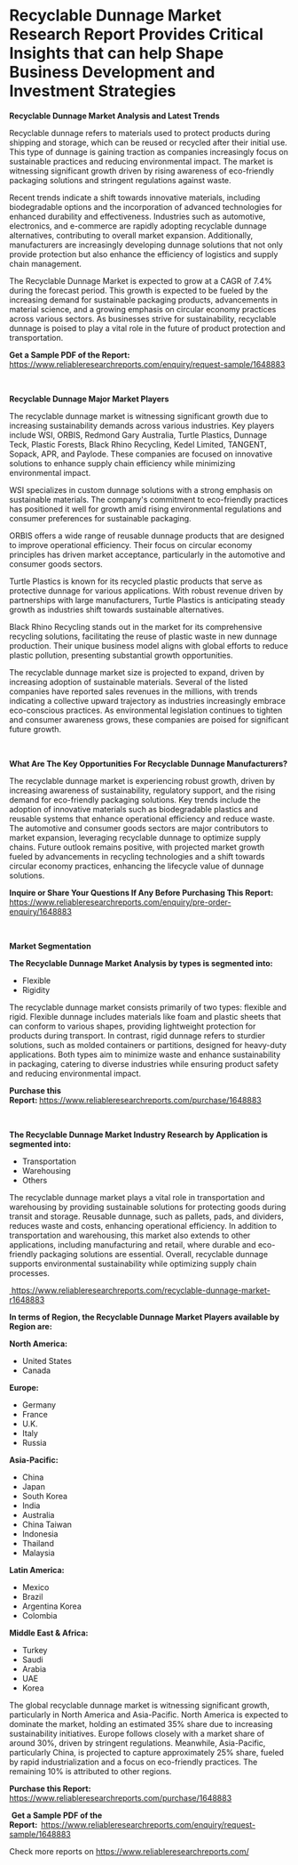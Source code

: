 <p><h1>Recyclable Dunnage Market Research Report Provides Critical Insights that can help Shape Business Development and Investment Strategies</h1></p><p><strong>Recyclable Dunnage Market Analysis and Latest Trends</strong></p>
<p><p>Recyclable dunnage refers to materials used to protect products during shipping and storage, which can be reused or recycled after their initial use. This type of dunnage is gaining traction as companies increasingly focus on sustainable practices and reducing environmental impact. The market is witnessing significant growth driven by rising awareness of eco-friendly packaging solutions and stringent regulations against waste.</p><p>Recent trends indicate a shift towards innovative materials, including biodegradable options and the incorporation of advanced technologies for enhanced durability and effectiveness. Industries such as automotive, electronics, and e-commerce are rapidly adopting recyclable dunnage alternatives, contributing to overall market expansion. Additionally, manufacturers are increasingly developing dunnage solutions that not only provide protection but also enhance the efficiency of logistics and supply chain management.</p><p>The Recyclable Dunnage Market is expected to grow at a CAGR of 7.4% during the forecast period. This growth is expected to be fueled by the increasing demand for sustainable packaging products, advancements in material science, and a growing emphasis on circular economy practices across various sectors. As businesses strive for sustainability, recyclable dunnage is poised to play a vital role in the future of product protection and transportation.</p></p>
<p><strong>Get a Sample PDF of the Report:&nbsp;</strong> <a href="https://www.reliableresearchreports.com/enquiry/request-sample/1648883?utm_campaign=3359&utm_medium=2&utm_source=Github&utm_content=ia&utm_term=26032025&utm_id=recyclable-dunnage">https://www.reliableresearchreports.com/enquiry/request-sample/1648883</a></p>
<p>&nbsp;</p>
<p><strong>Recyclable Dunnage Major Market Players</strong></p>
<p><p>The recyclable dunnage market is witnessing significant growth due to increasing sustainability demands across various industries. Key players include WSI, ORBIS, Redmond Gary Australia, Turtle Plastics, Dunnage Teck, Plastic Forests, Black Rhino Recycling, Kedel Limited, TANGENT, Sopack, APR, and Paylode. These companies are focused on innovative solutions to enhance supply chain efficiency while minimizing environmental impact.</p><p>WSI specializes in custom dunnage solutions with a strong emphasis on sustainable materials. The company's commitment to eco-friendly practices has positioned it well for growth amid rising environmental regulations and consumer preferences for sustainable packaging.</p><p>ORBIS offers a wide range of reusable dunnage products that are designed to improve operational efficiency. Their focus on circular economy principles has driven market acceptance, particularly in the automotive and consumer goods sectors.</p><p>Turtle Plastics is known for its recycled plastic products that serve as protective dunnage for various applications. With robust revenue driven by partnerships with large manufacturers, Turtle Plastics is anticipating steady growth as industries shift towards sustainable alternatives.</p><p>Black Rhino Recycling stands out in the market for its comprehensive recycling solutions, facilitating the reuse of plastic waste in new dunnage production. Their unique business model aligns with global efforts to reduce plastic pollution, presenting substantial growth opportunities.</p><p>The recyclable dunnage market size is projected to expand, driven by increasing adoption of sustainable materials. Several of the listed companies have reported sales revenues in the millions, with trends indicating a collective upward trajectory as industries increasingly embrace eco-conscious practices. As environmental legislation continues to tighten and consumer awareness grows, these companies are poised for significant future growth.</p></p>
<p>&nbsp;</p>
<p><strong>What Are The Key Opportunities For Recyclable Dunnage Manufacturers?</strong></p>
<p><p>The recyclable dunnage market is experiencing robust growth, driven by increasing awareness of sustainability, regulatory support, and the rising demand for eco-friendly packaging solutions. Key trends include the adoption of innovative materials such as biodegradable plastics and reusable systems that enhance operational efficiency and reduce waste. The automotive and consumer goods sectors are major contributors to market expansion, leveraging recyclable dunnage to optimize supply chains. Future outlook remains positive, with projected market growth fueled by advancements in recycling technologies and a shift towards circular economy practices, enhancing the lifecycle value of dunnage solutions.</p></p>
<p><strong>Inquire or Share Your Questions If Any Before Purchasing This Report:</strong> <a href="https://www.reliableresearchreports.com/enquiry/pre-order-enquiry/1648883?utm_campaign=3359&utm_medium=2&utm_source=Github&utm_content=ia&utm_term=26032025&utm_id=recyclable-dunnage">https://www.reliableresearchreports.com/enquiry/pre-order-enquiry/1648883</a></p>
<p>&nbsp;</p>
<p><strong>Market Segmentation</strong></p>
<p><strong>The Recyclable Dunnage Market Analysis by types is segmented into:</strong></p>
<p><ul><li>Flexible</li><li>Rigidity</li></ul></p>
<p><p>The recyclable dunnage market consists primarily of two types: flexible and rigid. Flexible dunnage includes materials like foam and plastic sheets that can conform to various shapes, providing lightweight protection for products during transport. In contrast, rigid dunnage refers to sturdier solutions, such as molded containers or partitions, designed for heavy-duty applications. Both types aim to minimize waste and enhance sustainability in packaging, catering to diverse industries while ensuring product safety and reducing environmental impact.</p></p>
<p><strong>Purchase this Report:&nbsp;</strong><a href="https://www.reliableresearchreports.com/purchase/1648883?utm_campaign=3359&utm_medium=2&utm_source=Github&utm_content=ia&utm_term=26032025&utm_id=recyclable-dunnage">https://www.reliableresearchreports.com/purchase/1648883</a></p>
<p>&nbsp;</p>
<p><strong>The Recyclable Dunnage Market Industry Research by Application is segmented into:</strong></p>
<p><ul><li>Transportation</li><li>Warehousing</li><li>Others</li></ul></p>
<p><p>The recyclable dunnage market plays a vital role in transportation and warehousing by providing sustainable solutions for protecting goods during transit and storage. Reusable dunnage, such as pallets, pads, and dividers, reduces waste and costs, enhancing operational efficiency. In addition to transportation and warehousing, this market also extends to other applications, including manufacturing and retail, where durable and eco-friendly packaging solutions are essential. Overall, recyclable dunnage supports environmental sustainability while optimizing supply chain processes.</p></p>
<p><a href="https://www.reliableresearchreports.com/recyclable-dunnage-market-r1648883?utm_campaign=3359&utm_medium=2&utm_source=Github&utm_content=ia&utm_term=26032025&utm_id=recyclable-dunnage">&nbsp;https://www.reliableresearchreports.com/recyclable-dunnage-market-r1648883</a></p>
<p><strong>In terms of Region, the Recyclable Dunnage Market Players available by Region are:</strong></p>
<p>
    <p> <strong> North America: </strong>
        <ul>
            <li>United States</li>
            <li>Canada</li>
        </ul>
        </p> 
    <p> <strong> Europe: </strong>
        <ul>
            <li>Germany</li>
            <li>France</li>
            <li>U.K.</li>
            <li>Italy</li>
            <li>Russia</li>
        </ul>
        </p> 
    <p> <strong> Asia-Pacific: </strong>
        <ul>
            <li>China</li>
            <li>Japan</li>
            <li>South Korea</li>
            <li>India</li>
            <li>Australia</li>
            <li>China Taiwan</li>
            <li>Indonesia</li>
            <li>Thailand</li>
            <li>Malaysia</li>
        </ul>
        </p> 
    <p> <strong> Latin America: </strong>
        <ul>
            <li>Mexico</li>
            <li>Brazil</li>
            <li>Argentina Korea</li>
            <li>Colombia</li>
        </ul>
        </p> 
    <p> <strong> Middle East & Africa: </strong>
        <ul>
            <li>Turkey</li>
            <li>Saudi</li>
            <li>Arabia</li>
            <li>UAE</li>
            <li>Korea</li>
        </ul>
    </p>
    </p>
<p><p>The global recyclable dunnage market is witnessing significant growth, particularly in North America and Asia-Pacific. North America is expected to dominate the market, holding an estimated 35% share due to increasing sustainability initiatives. Europe follows closely with a market share of around 30%, driven by stringent regulations. Meanwhile, Asia-Pacific, particularly China, is projected to capture approximately 25% share, fueled by rapid industrialization and a focus on eco-friendly practices. The remaining 10% is attributed to other regions.</p></p>
<p><strong>Purchase this Report: </strong><a href="https://www.reliableresearchreports.com/purchase/1648883?utm_campaign=3359&utm_medium=2&utm_source=Github&utm_content=ia&utm_term=26032025&utm_id=recyclable-dunnage">https://www.reliableresearchreports.com/purchase/1648883</a></p>
<p>&nbsp;<strong>Get a Sample PDF of the Report:&nbsp;&nbsp;</strong><a href="https://www.reliableresearchreports.com/enquiry/request-sample/1648883?utm_campaign=3359&utm_medium=2&utm_source=Github&utm_content=ia&utm_term=26032025&utm_id=recyclable-dunnage">https://www.reliableresearchreports.com/enquiry/request-sample/1648883</a></p>
<p><strong></strong></p>
<p>Check more reports on <a href="https://www.reliableresearchreports.com/?utm_campaign=3359&utm_medium=2&utm_source=Github&utm_content=ia&utm_term=26032025&utm_id=recyclable-dunnage">https://www.reliableresearchreports.com/</a></p>